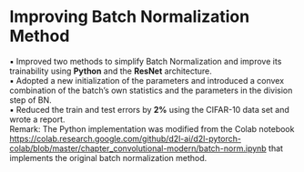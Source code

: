 # Improving Batch Normalization Method
▪	Improved two methods to simplify Batch Normalization and improve its trainability using **Python** and the **ResNet** architecture.<br />
▪	Adopted a new initialization of the parameters and introduced a convex combination of the batch’s own statistics and the parameters in the division step of BN. <br />
▪	Reduced the train and test errors by **2%** using the CIFAR-10 data set and wrote a report.<br />
Remark: The Python implementation was modified from the Colab notebook https://colab.research.google.com/github/d2l-ai/d2l-pytorch-colab/blob/master/chapter_convolutional-modern/batch-norm.ipynb that implements the original batch normalization method.
